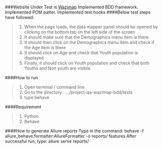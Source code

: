 ###Website Under Test is [Wazimap](https://wazimap-ng.africa/)
Implemented BDD framework.
Implemented POM patter.
Implemented test hooks 
####Below test steps have followed:

>1. When the page loads, the data mapper panel should be opened by clicking on the bottom tab 
on the left side of the screen
>2. It should make sure that the Demographics menu item is there
>3. It should then click on the Demographics menu item and check if the Age item is there
>4. It should click on Age and check that Youth population is displayed
>5. Finally, it should click on Youth population and check that both Youths and Non youth are visible.

####How to run
>1. Open terminal / command line
>2. Go to the directory : .../project-qa-wazimap-bdd/tests
>3. type behave

####Requirement
>1. Python
>2. Behave

####How to generate Allure reports
Type in the command:
behave -f allure_behave.formatter:AllureFormatter -o reports/ features
After successful run, type:
allure serve reports/
